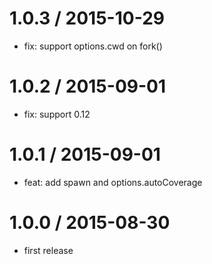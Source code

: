 
1.0.3 / 2015-10-29
==================

 * fix: support options.cwd on fork()

1.0.2 / 2015-09-01
==================

 * fix: support 0.12

1.0.1 / 2015-09-01
==================

 * feat: add spawn and options.autoCoverage

1.0.0 / 2015-08-30
==================

 * first release

